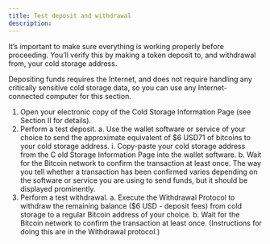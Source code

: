 ```yaml
---
title: Test deposit and withdrawal
description:
---
```


It’s important to make sure everything is working properly before proceeding. You’ll verify this by making a token deposit to, and withdrawal from, your cold storage address.

Depositing funds requires the Internet, and does not require
handling any critically sensitive cold storage data, so you can use any Internet-connected computer for this section.

1. Open your electronic copy of the Cold Storage Information Page (see Section II for details).
2. Perform a test deposit.
  a. Use the wallet software or service of your choice to send the approximate equivalent of $6 USD71 of bitcoins to your cold storage address.
    i. Copy-paste your cold storage address from the C old Storage Information Page into the wallet software.
  b. Wait for the Bitcoin network to confirm the transaction at least once. The way you tell whether a transaction has been confirmed varies depending on the software or service you are using to send funds, but it should be displayed prominently.
3. Perform a test withdrawal.
  a. Execute the Withdrawal Protocol to withdraw the remaining balance ($6 USD - deposit fees) from cold storage to a regular Bitcoin address of your choice.
  b. Wait for the Bitcoin network to confirm the transaction at least once. (Instructions for doing this are in the Withdrawal protocol.)
